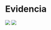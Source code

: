 <h1> Evidencia </h1>
<img src="https://github.com/yareny-delacruz/100d100p-fuz4/assets/114267885/d0cb4648-3f01-4db8-84e0-f43fd879283b"> 
<img src="https://github.com/yareny-delacruz/100d100p-fuz4/assets/114267885/e0e43a55-c781-4f07-88d1-d9f2e858ee0f"> 
